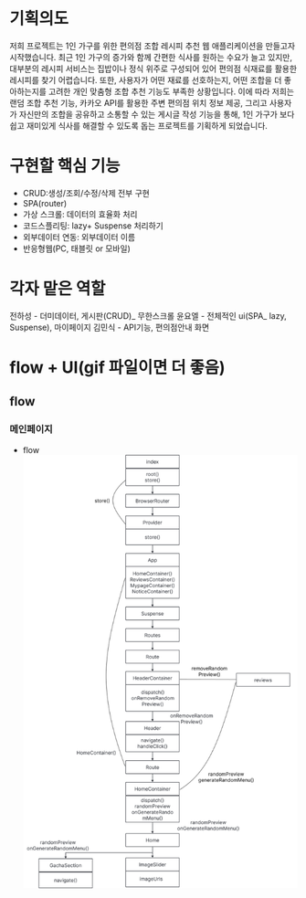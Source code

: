 <!-- 마크다운 문서
# 대제목 ## 중제목  ### 소제목  -->

# 기획의도

저희 프로젝트는 1인 가구를 위한 편의점 조합 레시피 추천 웹 애플리케이션을 만들고자 시작했습니다.
최근 1인 가구의 증가와 함께 간편한 식사를 원하는 수요가 늘고 있지만, 대부분의 레시피 서비스는 집밥이나 정식 위주로 구성되어 있어 편의점 식재료를 활용한 레시피를 찾기 어렵습니다.
또한, 사용자가 어떤 재료를 선호하는지, 어떤 조합을 더 좋아하는지를 고려한 개인 맞춤형 조합 추천 기능도 부족한 상황입니다.
이에 따라 저희는 랜덤 조합 추천 기능, 카카오 API를 활용한 주변 편의점 위치 정보 제공, 그리고 사용자가 자신만의 조합을 공유하고 소통할 수 있는 게시글 작성 기능을 통해,
1인 가구가 보다 쉽고 재미있게 식사를 해결할 수 있도록 돕는 프로젝트를 기획하게 되었습니다.

# 구현할 핵심 기능

- CRUD:생성/조회/수정/삭제 전부 구현
- SPA(router)
- 가상 스크롤: 데이터의 효율화 처리
- 코드스플리팅: lazy+ Suspense 처리하기
- 외부데이터 연동: 외부데이터 이름
- 반응형웹(PC, 태블릿 or 모바일)

# 각자 맡은 역할

전하성 - 더미데이터, 게시판(CRUD)_ 무한스크롤
윤요엘 - 전체적인 ui(SPA_ lazy, Suspense), 마이페이지
김민식 - API기능, 편의점안내 화면

# flow + UI(gif 파일이면 더 좋음)

## flow

### 메인페이지

- flow
  ![mainpage flow](images/mp.png)
